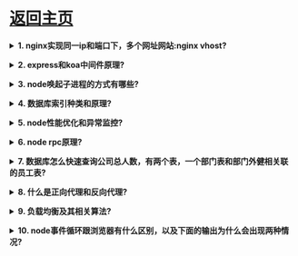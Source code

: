 # [返回主页](https://github.com/evenMai92/front-end-interview/blob/master/README.md)

<b><details><summary>1. nginx实现同一ip和端口下，多个网址网站:**nginx vhost**?</summary></b>
答案：

公司：腾讯云
</details>

<b><details><summary>2. express和koa中间件原理?</summary></b>
答案：

[中间件原理](http://www.imooc.com/article/details/id/280772)

[常见中间件实现](https://juejin.im/post/5ba7868e6fb9a05cdf309292)
公司：腾讯云
</details>

<b><details><summary>3. node唤起子进程的方式有哪些?</summary></b>
答案：
[详解](https://www.cnblogs.com/rubyxie/articles/8949417.html)

公司：有赞云
</details>

<b><details><summary>4. 数据库索引种类和原理?</summary></b>
答案：
[详解](https://www.jianshu.com/p/e1dce41a6b2b)

公司：有赞云
</details>

<b><details><summary>5. node性能优化和异常监控?</summary></b>
答案：

[性能优化](https://segmentfault.com/a/1190000012414666)

[异常监控1](https://zhuanlan.zhihu.com/p/32709628)

[异常监控2](https://shanyue.tech/post/server-structed-error.html#%E5%BC%82%E5%B8%B8%E6%94%B6%E9%9B%86)

公司：腾讯音乐
</details>

<b><details><summary>6. node rpc原理?</summary></b>
答案：
[详解](https://www.yuque.com/egg/nodejs/dklip5#dl4qug)

公司：有赞云
</details>

<b><details><summary>7. 数据库怎么快速查询公司总人数，有两个表，一个部门表和部门外健相关联的员工表?</summary></b>
答案：

公司：腾讯
</details>

<b><details><summary>8. 什么是正向代理和反向代理?</summary></b>
答案：[详解](https://www.zhihu.com/question/24723688)

公司：腾讯微视
</details>

<b><details><summary>9. 负载均衡及其相关算法?</summary></b>
答案：
[了解负载均衡](https://baijiahao.baidu.com/s?id=1634386941492502616&wfr=spider&for=pc)

[负载均衡算法]](https://www.jianshu.com/p/253790f4aa20)

[负载均衡策略](https://www.cnblogs.com/1214804270hacker/p/9325150.html)

公司：腾讯微视，腾讯教育，顺丰
</details>

<b><details><summary>10. node事件循环跟浏览器有什么区别，以及下面的输出为什么会出现两种情况?</summary></b>
```
setTimeout(() => console.log(1), 0);
setImmediate(() => console.log(2));

1 2 或者 2 1
```
答案：[详解1](https://blog.csdn.net/u012138854/article/details/112926003) [详解2](https://segmentfault.com/a/1190000013861128) 

公司：元戎启行
</details>
